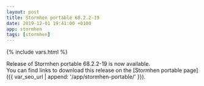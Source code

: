 ```yaml
---
layout: post
title: Stormhen portable 68.2.2-19
date: 2019-12-01 19:41:00 +0100
app: stormhen
tags: [stormhen]
---
```

{% include vars.html %}

Release of Stormhen portable 68.2.2-19 is now available.<br />
You can find links to download this release on the [Stormhen portable page]({{ var_seo_url | append: '/app/stormhen-portable/' }}).